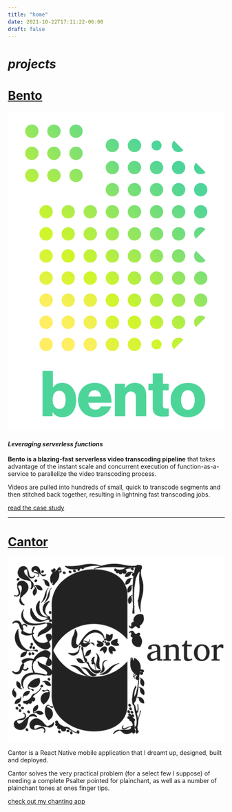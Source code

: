 ```yaml
---
title: "home"
date: 2021-10-22T17:11:22-06:00
draft: false
---
```


# _projects_

<a href="https://bento-video.github.io/" target="_blank">
    <h1>Bento</h1>
</a>

![Bento icon](/images/Bento.png)  

#### _Leveraging serverless functions_

**Bento is a blazing-fast serverless video transcoding pipeline** that takes advantage of the instant scale and concurrent execution of function-as-a-service to parallelize 
the video transcoding process.

Videos are pulled into hundreds of small, quick to transcode segments and then stitched back together, resulting in 
lightning fast transcoding jobs.

<a href="https://bento-video.github.io/" target="_blank">read the case study</a>

---
<a href="https://cantorpsalms.com" target="_blank">
    <h1>Cantor</h1>
</a>

![Cantor icon](/images/Cantor.png)

Cantor is a React Native mobile application that I dreamt up, designed, built and deployed.

Cantor solves the very practical problem (for a select few I suppose) of needing a complete Psalter pointed for plainchant, as well as 
a number of plainchant tones at ones finger tips.

<a href="https://cantorpsalms.com" target="_blank">check out my chanting app</a>